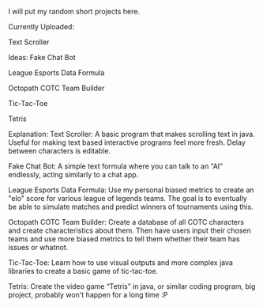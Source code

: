 

<!---
Potatoling2/Potatoling2 is a ✨ special ✨ repository because its `README.md` (this file) appears on your GitHub profile.
You can click the Preview link to take a look at your changes.
--->
I will put my random short projects here.

Currently Uploaded:

Text Scroller

Ideas:
Fake Chat Bot

League Esports Data Formula

Octopath COTC Team Builder

Tic-Tac-Toe

Tetris

Explanation:
Text Scroller: A basic program that makes scrolling text in java. Useful for making text based interactive programs feel more fresh. Delay between characters is editable.

Fake Chat Bot: A simple text formula where you can talk to an “AI” endlessly, acting similarly to a chat app.

League Esports Data Formula: Use my personal biased metrics to create an "elo" score for various league of legends teams. The goal is to eventually be able to simulate matches and predict winners of tournaments using this. 

Octopath COTC Team Builder: Create a database of all COTC characters and create characteristics about them. Then have users input their chosen teams and use more biased metrics to tell them whether their team has issues or whatnot.

Tic-Tac-Toe: Learn how to use visual outputs and more complex java libraries to create a basic game of tic-tac-toe.

Tetris: Create the video game “Tetris” in java, or similar coding program, big project, probably won't happen for a long time :P

